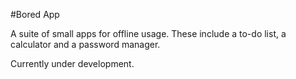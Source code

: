 #Bored App

A suite of small apps for offline usage. These include a to-do list, a calculator and a password manager.

Currently under development.
